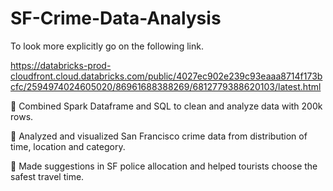 # SF-Crime-Data-Analysis

To look more explicitly go on the following link.

https://databricks-prod-cloudfront.cloud.databricks.com/public/4027ec902e239c93eaaa8714f173bcfc/2594974024605020/86961688388269/6812779388620103/latest.html

	Combined Spark Dataframe and SQL to clean and analyze data with 200k rows. 

	Analyzed and visualized San Francisco crime data from distribution of time, location and category. 

	Made suggestions in SF police allocation and helped tourists choose the safest travel time.
